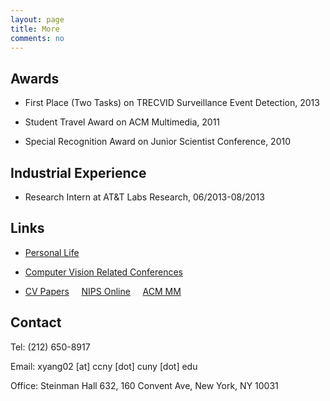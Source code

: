 ```yaml
---
layout: page
title: More
comments: no
---
```


## Awards

* First Place (Two Tasks) on TRECVID Surveillance Event Detection, 2013

* Student Travel Award on ACM Multimedia, 2011

* Special Recognition Award on Junior Scientist Conference, 2010

## Industrial Experience

* Research Intern at AT&T Labs Research, 06/2013-08/2013

## Links

* [Personal Life](http://www.flickr.com/photos/yangxd)

* [Computer Vision Related Conferences](http://conferences.visionbib.com/Iris-Conferences.html)

* [CV Papers](http://www.cvpapers.com) &nbsp;&nbsp;&nbsp; [NIPS Online](http://books.nips.cc) &nbsp;&nbsp;&nbsp; [ACM MM](http://dl.acm.org/event.cfm?id=RE179&CFID=153216990&CFTOKEN=55908370)

## Contact

Tel: (212) 650-8917

Email: xyang02 [at] ccny [dot] cuny [dot] edu

Office: Steinman Hall 632, 160 Convent Ave, New York, NY 10031
